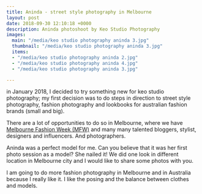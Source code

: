 ```yaml
---
title: Aninda - street style photography in Melbourne
layout: post
date: 2018-09-30 12:10:18 +0000
description: Aninda photoshoot by Keo Studio Photography
images:
  main: "/media/keo studio photography aninda 3.jpg"
  thumbnail: "/media/keo studio photography aninda 3.jpg"
  items:
  - "/media/keo studio photography aninda 2.jpg"
  - "/media/keo studio photography aninda 4.jpg"
  - "/media/keo studio photography aninda 3.jpg"

---
```

in January 2018, I decided to try something new for keo studio photography; my first decision was to do steps in direction to street style photography, fashion photography and lookbooks for australian fashion brands (small and big).

There are a lot of opportunities to do so in Melbourne, where we have [Melbourne Fashion Week (MFW)](https://mfw.melbourne.vic.gov.au/about/) and many many talented bloggers, stylist, designers and influencers. And photographers.

Aninda was a perfect model for me. Can you believe that it was her first photo session as a model? She nailed it! We did one look in different location in Melbourne city and I would like to share some photos with you.

I am going to do more fashion photography in Melbourne and in Australia because I really like it. I like the posing and the balance between clothes and models.